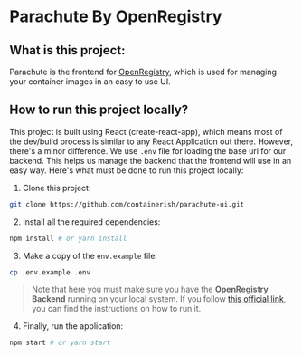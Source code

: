 # Parachute By OpenRegistry

## What is this project:

Parachute is the frontend for [OpenRegistry](https://github.com/containerish/OpenRegistry), which is used for 
managing your container images in an easy to use UI.


## How to run this project locally?

This project is built using React (create-react-app), which means most of the dev/build process is similar to any React
Application out there. However, there's a minor difference. We use `.env` file for loading the base url for our backend.
This helps us manage the backend that the frontend will use in an easy way. Here's what must be done to run this project
locally:

1. Clone this project:
```sh
git clone https://github.com/containerish/parachute-ui.git
```

2. Install all the required dependencies:
```sh
npm install # or yarn install
```

3. Make a copy of the `env.example` file:
```sh
cp .env.example .env
```

> Note that here you must make sure you have the **OpenRegistry Backend** running on your local system.
If you follow [this official link](https://github.com/containerish/OpenRegistry), you can find the instructions on 
how to run it.

4. Finally, run the application:
```sh
npm start # or yarn start
```
